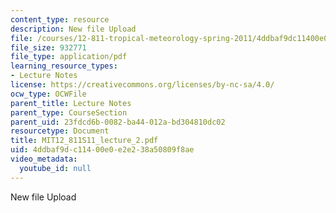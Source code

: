 ```yaml
---
content_type: resource
description: New file Upload
file: /courses/12-811-tropical-meteorology-spring-2011/4ddbaf9dc11400e0e2e238a50809f8ae_MIT12_811S11_lecture_2.pdf
file_size: 932771
file_type: application/pdf
learning_resource_types:
- Lecture Notes
license: https://creativecommons.org/licenses/by-nc-sa/4.0/
ocw_type: OCWFile
parent_title: Lecture Notes
parent_type: CourseSection
parent_uid: 23fdcd6b-0082-ba44-012a-bd304810dc02
resourcetype: Document
title: MIT12_811S11_lecture_2.pdf
uid: 4ddbaf9d-c114-00e0-e2e2-38a50809f8ae
video_metadata:
  youtube_id: null
---
```

New file Upload